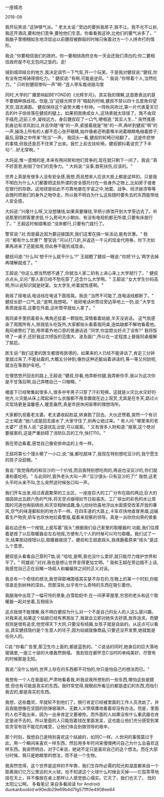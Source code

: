 一座城池

2016-08

我开玩笑说:"这钟够气派。" 老太太说:"旁边的要拆我房子,我不让。我不光不让拆,我还开酒店,要和他们竞争,要抢他们生意。你看看我这钟,比他们的要气派多了。" 我脑子里栩栩如生地浮现出以前健叔被群殴的时候只揪着对方一个人拼命打的情形。

我说:"你要相信我们的政府。你一要相信政府总有一天会还我们清白的;你二要相信政府是不吃无包间之饭的。走!

骑到城郊结合的地方,我决定调节一下气氛,开一个玩笑。于是我对健叔说:"健叔,你有没有觉得骑得很吃力。" 健叔说:"有啊,可能是逆风。" 我说:"你带着个人,当然吃力。" 只听到健叔惨叫一声"啊-"连人带车栽进路沟里

同时,大学的广播里响起BEYOND的《光辉岁月》。其实我的理解,这首歌表达的是不要搞种族歧视。但是,当"迎接光辉岁月"唱起的时候,健叔不禁以四十五度角仰望天空,泪流满面。 健叔保持这个姿势大概十秒钟。一阵秋风吹过,第一片代表夏天已去的叶子徐徐落在健叔的腿上。如果把我换成女人,这场景就太琼瑶了。我不由双手插兜,迈前三步,凝视远方。身后健叔叹了一口气,哽咽道:"其实人生…" 突然我感到身边有凉风刮过,并且伴随"嗖"的一声,紧接着就是"啪"的一声,再听到健叔"啊"的一声,操场上所有的人都不忍心张开眼睛,始作俑者还咧着嘴半闭着眼睛龟缩着脖子,最后,寂静之中传来"咣当"一声。 我回头一看,健叔的轮椅已经翻了。 这是件悲惨的事情,但我还是忍不住笑了出来。我忙上前去扶轮椅。健叔颤抖着说完了下半句:"…好无常啊。" 

大妈说,惟一遗憾的是,本来有两间房和他们竞争的,现在就只剩下一间了。我说:"真不好意思,削弱了你们的竞争力。" 大妈说:"没事,救死扶伤,应该的。"

世界上真是有很多人没有安全感,我想,而且想来人应该大抵上都是这样的。只是我不明白为什么人们都要把这些所谓的安全感托付在一些身外之物上,比如房子或者在银行的存款。这地球是如此不可靠地悬在宇宙之中,地震、战争、经济崩溃等等会随时把我们的身外之物夺走。所以我不明白为什么这些随时要失去的东西能带给人安全感。

大妈说:"兴隆什么呀,又没想赚钱,如果真要赚钱,早把小旅馆开到大学旁边去了。听说那里的顾客要求低,什么房间大小朝向、有没有电视机都无所谓,只要有床就行了。" 王超这时候插嘴说:"没床都行,只要有门就行了。

警官说:"对,但是最近因为要迎接国庆,我们这里在搞一些活动,能有优惠。" 我问:"都有什么优惠?" 警官说:"可以打八折,并返还一千元的现金代用券。你下次如果再进来了还能抵用,但此券不能折成现金。

健叔问道:"什么叫'想干什么就干什么'?" 王超瞪了健叔一眼说:"你把'什么'两字去掉再理解就成了。" 

王超说:"你这么想当然想不通了,你就当人家二奶有上进心来上大学就行了。" 健叔点点头,又问:"那人家已经不愁吃穿了,还念什么大学啊。" 王超说:"女大学生价码高啊,所以说知识就是财富。女大学生,听着就性感啊。"

我摇了摇电话,电话线在电话下面摇晃。我说:"当然不可能了,连电话线都断了。" 健叔长舒一口气,说:"是啊,我想呢。" 我把电话听筒往旁边草地上一扔,说:"大学生素质就是高,这要在外面,这听筒早就给人拿了。"

我同桌手里抓着骨头,嘴角还挂着一颗饭粒,深情看着姑娘,半天没说话。 这气氛感染了周围所有人,除我低头吃饭外,大家都抬头看着我同桌,连姑娘都不解地看着他。 我同桌憋红了脸,用带着外地口音的普通话说:"同学,你盆腔炎好点了没有?" 我将饭喷了一桌子,还好我这次喷饭的范围大、波及面广,所以在一定程度上替我同桌缓解了尴尬。 

医生说:"我们这里的医生都很有医德的。如果来的人已经不能讲话了,肯定三分钟里就过来了;不能站着的,大概五分钟到;像你这种还能站着讲话的,等一等又何妨呢,就当在等救护车吧。"

在慢悠悠开回去的路上,王超说:"健叔,你看,他弄断你腿,我弄断你手,我以为这次你是不甘落后啊,自己弄瞎自己一只眼睛。"

楼底下已经聚集起很多人,很多中年男子只穿了汗衫短裤。这就是火灾比水灾好的地方,火灾能从床上爬起来什么衣服都不用添置就在边上观赏,尤其是在冬天,路过火灾现场更是温馨感人,暖意盎然,真是市民休闲驱寒的理想场所。

大家都仇视着老太婆。老太婆收起脸盆,转身跑了回去。大伙还愣着,突然一个有识之士喊道:"她八成是回去接水了,大家守住了,别再让她过来。" 有人问:"哪里来的老太婆?" 还有人说:"这是扰乱治安,可以报案。" 又有很多人附和道:"报案,这个绝对要报案的,这是严重妨碍了消防队员的工作,快打110。"

我在旁边看着,感觉自己像安排命运的上帝一样。

王超将第七个馒头嚼了一小口,说:"操,都吃腻味了,我现在特别想吃豆沙的,我宁愿生的孩子没屁眼。"

我说:"我觉得肉的和豆沙的一个价钱,而且我特别想吃肉的,再说也没豆沙的,你们就凑和着吃吧。" 与此同时,窗外老头大叫一声:"豆沙馒头-只有豆沙的了!" 我想,这老头平时从来不叫,怎么突然这时候张口叫一声。

我们开车出发,经过表面繁荣的工业区。一座座巨大的工厂分布在路的两边,巨大的烟囱排出五颜六色的气体,将天空点缀得如节日般喜庆。工厂排出的彩色的水让周围的河道也绚丽缤纷,和天空相映成趣,鱼儿纷纷欣喜地浮出水面感受改革开放的春风,空气的味道都和别的地方不一样。在四车道的大路上,卡车欢快地直冒黑烟,运输着生产物资,轿车也欢快地拉着警报,载着来视察的领导。真是一派欣欣向荣的景象

最右边还有一个按钮,上面写着"摇头",根据我们自己家里的取暖器的 功能,我们估摸着是按了以后取暖器会左右地摇,方便有几个人的时候可以均匀取暖。我们试了一次,结果按动按钮以后,取暖器就烧了。健叔和王超直摇头,我琢磨着原来"摇头"是这么个意思。

健叔低头看看自己穿的T恤,说:"哈哈,是啊,我也没什么爱好,就只能尽力维护世界和平了。" 阿雄说:"对对,我也是想让世界变得更加文明。" 我和王超在旁边插不上话,我感觉自己正在目睹一场超人和蝙蝠侠之间的正义对话。

我总有一个奇怪的想法,我觉得那堵围墙其实是不存在的,在晚上的某一个时刻,你能径直走到树林的深处。而那深处,似乎有什么奇特的东西在吸引着你。

我脑海中出现了一幅可怜的景象,白雪皑皑中,在一间茅草屋里,穷苦的老头和这个取暖器一起对坐着,互相摇头

这点我很不能理解,我不明白健叔为什么对一个不是自己的女人的人这么感兴趣。对我来说,如果这个姑娘已经有男朋友了,我就会立即对她失去好感,放弃追求。而健叔则是很有追求,他觉得天下大同,只要没有结婚,女孩子就是自由的。从这点可以看出,其实健叔隐约是个生意人的坯子,因为姑娘就像商品,只要还没开发票,她就能是任何人的。

C说:"你看广告里,那卫生巾上面的,都是蓝色的。" C说话的同时,她身后的巨大落地玻璃里,一座三十层的大楼轰然倒塌。 我到现在都怀念C当时的单纯美好。尽管有的时候那是无知。

我说:"没什么怕的,世界上存在的东西都不可怕的,你只是怕自己的想法而已。"

我想有一个人在我面前,严肃地看着我,听我说我所想到的一些东西,哪怕这些是臆想,但也有可能是真实的东西。我时常觉得,我眼前所看见的都是虚幻的东西,而指引我去的,都是真实的东西。

我想，这些蠢货，早就轮不到他们了，银行肯定已经被里面的工作人员洗劫了。并且我能想像在坚固的防弹玻璃外，无数人义愤填膺地看着却没有办法。但是，里面的人也不能出来，因为一出来肯定又要被抢。而外面的人如果没有什么重武器也肯定是进不去的。所以里面的人只能抱着钱在里面发呆，这也能让他们充分感受到某些贪官有钱不能花的难受，让他们体会到做领导的艰辛。

那个时刻，我想自己是特别喜欢这个姑娘的，如同C一样。人世间的事情莫过于此，用一个瞬间来喜欢一样东西，然后用多年时间来慢慢拷问自己为什么会喜欢这样东西。我突然明白，对于C来说，她说不定只是喜欢自己的这个想法。而在大部分时候，我只是她眼里的想法，而不是一个生物。 

我突然觉得，这个世界是这样的不牢靠，我们生存所必需的阳光和温度都来自一个距离我们亿万公里远的大火球。也不知道这个火球什么时候会灭掉——它孤零零地挂在天上，并不像放在桌上那样让人感觉放心塌实。它灭了，我们也灭了。 找的太阳公公啊。
多看笔记 来自多看阅读 for Android
duokanbookid:w90edb29e69b4d7fg57fff0e4908ee84